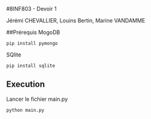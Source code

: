 #8INF803 - Devoir 1

Jérémi CHEVALLIER, Louins Bertin, Marine VANDAMME

##Prérequis
MogoDB
```
pip install pymongo
```
SQlite
```
pip install sqlite
```

## Execution
Lancer le fichier main.py
```
python main.py
```